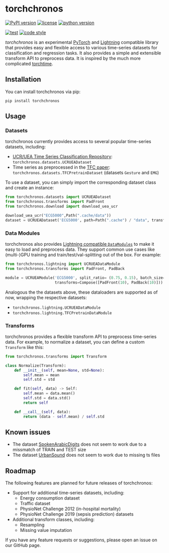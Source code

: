 # torchchronos

[![PyPI version](https://img.shields.io/pypi/v/torchchronos.svg?color=blue)](https://pypi.org/project/torchchronos)
[![license](https://img.shields.io/pypi/l/torchchronos.svg?color=blue)](https://github.com/mauricekraus/torchchronos/blob/main/LICENSE)
[![python version](https://img.shields.io/badge/python-3.10+-blue)](https://devguide.python.org/versions/)

[![test](https://github.com/mauricekraus/torchchronos/actions/workflows/main.yml/badge.svg)](https://github.com/mauricekraus/torchchronos/actions/workflows/main.yml)
[![code style](https://img.shields.io/badge/code%20style-black-black)](https://github.com/psf/black)

_torchchronos_ is an experimental [PyTorch](https://pytorch.org/) and [Lightning](https://lightning.ai/pytorch-lightning/) compatible library that provides easy and flexible access to various time-series datasets for classification and regression tasks. It also provides a simple and extensible transform API to preprocess data.
It is inspired by the much more complicated [torchtime](https://github.com/philipdarke/torchtime).

## Installation

You can install torchchronos via pip:

`pip install torchchronos`

## Usage

### Datasets

torchchronos currently provides access to several popular time-series datasets, including:

- [UCR/UEA Time Series Classification Repository](https://www.timeseriesclassification.com/): `torchchronos.datasets.UCRUEADataset`
- Time series as preprocessed in the [TFC paper](https://github.com/mims-harvard/TFC-pretraining): `torchchronos.datasets.TFCPretrainDataset` (datasets `Gesture` and `EMG`)

To use a dataset, you can simply import the corresponding dataset class and create an instance:

```python
from torchchronos.datasets import UCRUEADataset
from torchchronos.transforms import PadFront
from torchchronos.download import download_uea_ucr

download_uea_ucr("ECG5000",Path(".cache/data"))
dataset = UCRUEADataset('ECG5000', path=Path(".cache") / "data", transforms=PadFront(10))
```

### Data Modules

torchchronos also provides [Lightning compatible `DataModules`](https://lightning.ai/docs/pytorch/stable/data/datamodule.html) to make it easy to load and preprocess data. They support common use cases like (multi-)GPU training and train/test/val-splitting out of the box. For example:

```python
from torchchronos.lightning import UCRUEADataModule
from torchchronos.transforms import PadFront, PadBack

module = UCRUEAModule('ECG5000', split_ratio= (0.75, 0.15), batch_size= 32,
                      transforms=Compose([PadFront(10), PadBack(10)]))
```

Analogous the the datasets above, these dataloaders are supported as of now, wrapping the respective datasets:

- `torchchronos.lightning.UCRUEADataModule`
- `torchchronos.lightning.TFCPretrainDataModule`

### Transforms

torchchronos provides a flexible transform API to preprocess time-series data. For example, to normalize a dataset, you can define a custom `Transform` like this:

```python
from torchchronos.transforms import Transform

class Normalize(Transform):
    def __init__(self, mean=None, std=None):
        self.mean = mean
        self.std = std

    def fit(self, data) -> Self:
        self.mean = data.mean()
        self.std = data.std()
        return self

    def __call__(self, data):
        return (data - self.mean) / self.std
```

## Known issues

- The dataset [SpokenArabicDigits](https://www.timeseriesclassification.com/description.php?Dataset=SpokenArabicDigits) does not seem to work due to a missmatch of TRAIN and TEST size
- The dataset [UrbanSound](https://www.timeseriesclassification.com/description.php?Dataset=UrbanSound) does not seem to work due to missing ts files

## Roadmap

The following features are planned for future releases of torchchronos:

- Support for additional time-series datasets, including:
  - Energy consumption dataset
  - Traffic dataset
  - PhysioNet Challenge 2012 (in-hospital mortality)
  - PhysioNet Challenge 2019 (sepsis prediction) datasets
- Additional transform classes, including:
  - Resampling
  - Missing value imputation

If you have any feature requests or suggestions, please open an issue on our GitHub page.
